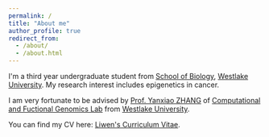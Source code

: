 ```yaml
---
permalink: /
title: "About me"
author_profile: true
redirect_from: 
  - /about/
  - /about.html
---
```


I'm a third year undergraduate student from [School of Biology](https://sls.westlake.edu.cn/About/Overview/), [Westlake University](https://westlake.edu.cn/). My research interest includes epigenetics in cancer.

I am very fortunate to be advised by [Prof. Yanxiao ZHANG](https://www.westlake.edu.cn/faculty/yanxiao-zhang.html) of [Computational and Fuctional Genomics Lab](https://zhangyxlab.github.io/) from [Westlake University](https://westlake.edu.cn/).

You can find my CV here: [Liwen's Curriculum Vitae](../files/Liwen_Zhang_CV.pdf).


